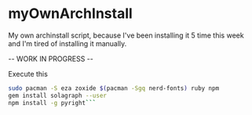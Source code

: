# myOwnArchInstall
My own archinstall script, because I've been installing it 5 time this week and I'm tired of installing it manually.

-- WORK IN PROGRESS --

Execute this
```bash
sudo pacman -S eza zoxide $(pacman -Sgq nerd-fonts) ruby npm
gem install solagraph --user
npm install -g pyright```
